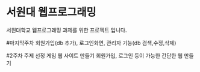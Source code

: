 # 서원대 웹프로그래밍
서원대학교 웹프로그래밍 과제를 위한 프로젝트 입니다.

#마지막주차
회원가입(db 추가), 로그인화면, 관리자 기능(db 검색,수정,삭제)

#2주차
주제 선정
게임 웹 사이트 만들기
회원가입, 로그인 등이 가능한 간단한 웹 만들기 
